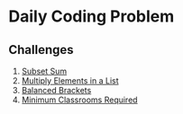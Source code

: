 # Daily Coding Problem

## Challenges

1. [Subset Sum](./Codes/1.py)
2. [Multiply Elements in a List](./Codes/2.py)
3. [Balanced Brackets](./Codes/3.py)
4. [Minimum Classrooms Required](./Codes/4.py)
